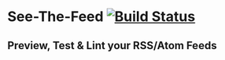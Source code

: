 # See-The-Feed [![Build Status](https://travis-ci.org/[YOUR_GITHUB_USERNAME]/[YOUR_PROJECT_NAME].png)](https://travis-ci.org/[YOUR_GITHUB_USERNAME]/[YOUR_PROJECT_NAME]) #

## Preview, Test & Lint your RSS/Atom Feeds ##

